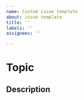 ```yaml
---
name: Custom issue template
about: issue template
title: ''
labels: ''
assignees: ''

---
```


# Topic

## Description
